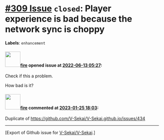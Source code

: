 # [\#309 Issue](https://github.com/V-Sekai/V-Sekai/issues/309) `closed`: Player experience is bad because the network sync is choppy
**Labels**: `enhancement`


#### <img src="https://avatars.githubusercontent.com/u/32321?u=c2e06a3d2b49a467aa907e54aa259516440267cc&v=4" width="50">[fire](https://github.com/fire) opened issue at [2022-06-13 05:27](https://github.com/V-Sekai/V-Sekai/issues/309):

Check if this a problem.

How bad is it?

#### <img src="https://avatars.githubusercontent.com/u/32321?u=c2e06a3d2b49a467aa907e54aa259516440267cc&v=4" width="50">[fire](https://github.com/fire) commented at [2023-01-25 18:03](https://github.com/V-Sekai/V-Sekai/issues/309#issuecomment-1404021361):

Duplicate of https://github.com/V-Sekai/V-Sekai.github.io/issues/434


-------------------------------------------------------------------------------



[Export of Github issue for [V-Sekai/V-Sekai](https://github.com/V-Sekai/V-Sekai).]
